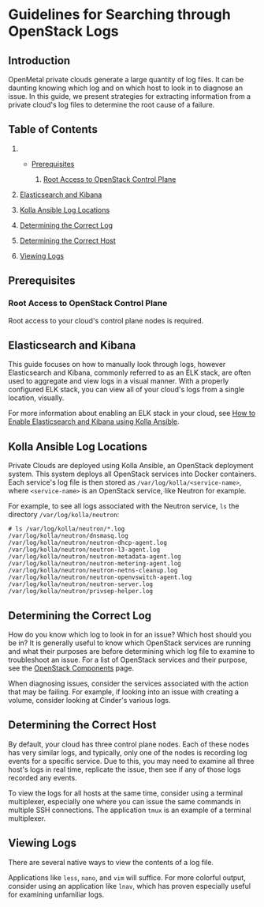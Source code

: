 # Guidelines for Searching through OpenStack Logs

## Introduction

OpenMetal private clouds generate a large quantity of log files. It can
be daunting knowing which log and on which host to look in to diagnose
an issue. In this guide, we present strategies for extracting
information from a private cloud's log files to determine the root cause
of a failure.

## Table of Contents

1.    - [Prerequisites](log-filtering#prerequisites)
        
        1.  [Root Access to OpenStack Control
            Plane](log-filtering#root-access-to-openstack-control-plane)

2.  [Elasticsearch and
    Kibana](log-filtering#elasticsearch-and-kibana)

3.  [Kolla Ansible Log
    Locations](log-filtering#kolla-ansible-log-locations)

4.  [Determining the Correct
    Log](log-filtering#determining-the-correct-log)

5.  [Determining the Correct
    Host](log-filtering#determining-the-correct-host)

6.  [Viewing
    Logs](log-filtering#viewing-logs)

## Prerequisites

### Root Access to OpenStack Control Plane

Root access to your cloud's control plane nodes is required.

## Elasticsearch and Kibana

This guide focuses on how to manually look through logs, however
Elasticsearch and Kibana, commonly referred to as an ELK stack, are
often used to aggregate and view logs in a visual manner. With a
properly configured ELK stack, you can view all of your cloud's logs
from a single location, visually.

For more information about enabling an ELK stack in your cloud, see [How
to Enable Elasticsearch and Kibana using Kolla
Ansible](../../day-4/kolla-ansible/enable-elk).

## Kolla Ansible Log Locations

Private Clouds are deployed using Kolla Ansible, an OpenStack deployment
system. This system deploys all OpenStack services into Docker
containers. Each service's log file is then stored as
`/var/log/kolla/<service-name>`, where `<service-name>` is an OpenStack
service, like Neutron for example.

For example, to see all logs associated with the Neutron service, `ls`
the directory `/var/log/kolla/neutron`:

    # ls /var/log/kolla/neutron/*.log
    /var/log/kolla/neutron/dnsmasq.log
    /var/log/kolla/neutron/neutron-dhcp-agent.log
    /var/log/kolla/neutron/neutron-l3-agent.log
    /var/log/kolla/neutron/neutron-metadata-agent.log
    /var/log/kolla/neutron/neutron-metering-agent.log
    /var/log/kolla/neutron/neutron-netns-cleanup.log
    /var/log/kolla/neutron/neutron-openvswitch-agent.log
    /var/log/kolla/neutron/neutron-server.log
    /var/log/kolla/neutron/privsep-helper.log

## Determining the Correct Log

How do you know which log to look in for an issue? Which host should you
be in? It is generally useful to know which OpenStack services are
running and what their purposes are before determining which log file to
examine to troubleshoot an issue. For a list of OpenStack services and
their purpose, see the [OpenStack
Components](https://www.openstack.org/software/project-navigator/openstack-components#openstack-services)
page.

When diagnosing issues, consider the services associated with the action
that may be failing. For example, if looking into an issue with creating
a volume, consider looking at Cinder's various logs.

## Determining the Correct Host

By default, your cloud has three control plane nodes. Each of these
nodes has very similar logs, and typically, only one of the nodes is
recording log events for a specific service. Due to this, you may need
to examine all three host's logs in real time, replicate the issue, then
see if any of those logs recorded any events.

To view the logs for all hosts at the same time, consider using a
terminal multiplexer, especially one where you can issue the same
commands in multiple SSH connections. The application `tmux` is an
example of a terminal multiplexer.

## Viewing Logs

There are several native ways to view the contents of a log file.

Applications like `less`, `nano`, and `vim` will suffice. For more
colorful output, consider using an application like `lnav`, which has
proven especially useful for examining unfamiliar logs.
